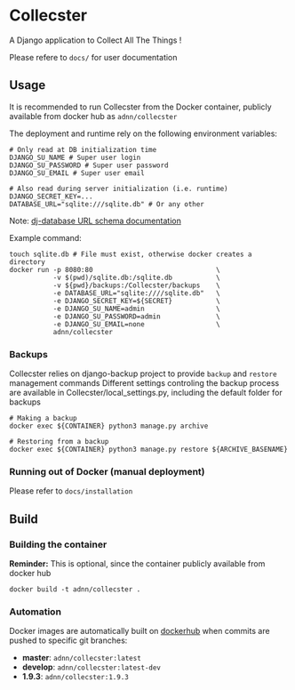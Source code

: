 # Collecster

A Django application to Collect All The Things !

Please refere to `docs/` for user documentation

## Usage

It is recommended to run Collecster from the Docker container,
publicly available from docker hub as `adnn/collecster`

The deployment and runtime rely on the following environment variables:

    # Only read at DB initialization time
    DJANGO_SU_NAME # Super user login
    DJANGO_SU_PASSWORD # Super user password
    DJANGO_SU_EMAIL # Super user email

    # Also read during server initialization (i.e. runtime)
    DJANGO_SECRET_KEY=...
    DATABASE_URL="sqlite:///sqlite.db" # Or any other


Note: [dj-database URL schema documentation](https://github.com/kennethreitz/dj-database-url#url-schema)

Example command:

    touch sqlite.db # File must exist, otherwise docker creates a directory
    docker run -p 8080:80                               \
               -v $(pwd)/sqlite.db:/sqlite.db           \
               -v ${pwd}/backups:/Collecster/backups    \
               -e DATABASE_URL="sqlite:////sqlite.db"   \
               -e DJANGO_SECRET_KEY=${SECRET}           \
               -e DJANGO_SU_NAME=admin                  \
               -e DJANGO_SU_PASSWORD=admin              \
               -e DJANGO_SU_EMAIL=none                  \
               adnn/collecster

### Backups

Collecster relies on django-backup project to provide `backup` and `restore` management commands
Different settings controling the backup process are available in Collecster/local_settings.py,
including the default folder for backups

    # Making a backup
    docker exec ${CONTAINER} python3 manage.py archive

    # Restoring from a backup
    docker exec ${CONTAINER} python3 manage.py restore ${ARCHIVE_BASENAME}


### Running out of Docker (manual deployment)

Please refer to `docs/installation`

## Build

### Building the container

**Reminder:** This is optional, since the container publicly available from docker hub

    docker build -t adnn/collecster .

### Automation

Docker images are automatically built on [dockerhub](https://hub.docker.com/) when commits are pushed to specific git branches:

* **master**: `adnn/collecster:latest`
* **develop**: `adnn/collecster:latest-dev`
* **1.9.3**: `adnn/collecster:1.9.3`

